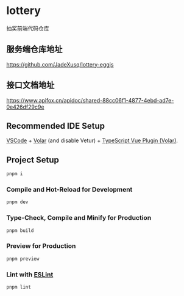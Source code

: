 # lottery

抽奖前端代码仓库

## 服务端仓库地址

https://github.com/JadeXusq/lottery-eggjs

## 接口文档地址

https://www.apifox.cn/apidoc/shared-88cc06f1-4877-4ebd-ad7e-0e426df29c9e

## Recommended IDE Setup

[VSCode](https://code.visualstudio.com/) + [Volar](https://marketplace.visualstudio.com/items?itemName=Vue.volar) (and disable Vetur) + [TypeScript Vue Plugin (Volar)](https://marketplace.visualstudio.com/items?itemName=Vue.vscode-typescript-vue-plugin).

## Project Setup

```sh
pnpm i
```

### Compile and Hot-Reload for Development

```sh
pnpm dev
```

### Type-Check, Compile and Minify for Production

```sh
pnpm build
```

### Preview for Production

```sh
pnpm preview
```

### Lint with [ESLint](https://eslint.org/)

```sh
pnpm lint
```
